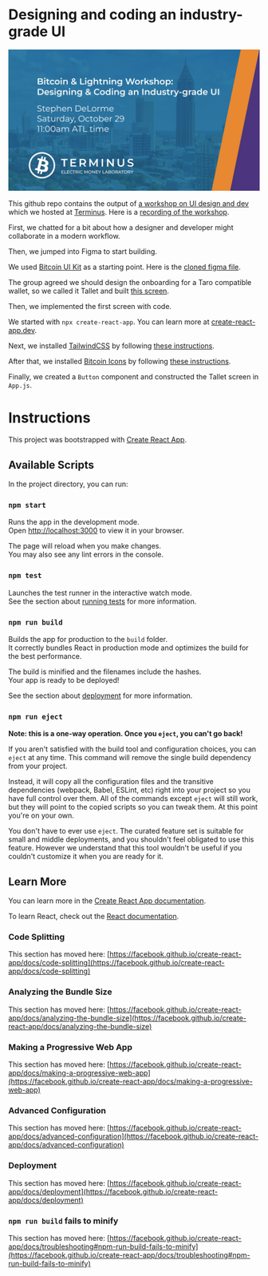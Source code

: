 # Designing and coding an industry-grade UI

![](public/workshop-ux-ui.jpg "Designing and coding an industry-grade UI")

This github repo contains the output of [a workshop on UI design and dev](https://www.meetup.com/terminus/events/289027898/) which we hosted at [Terminus](https://terminus.money/). Here is a [recording of the workshop](https://www.youtube.com/watch?v=JkTPL55sd9k).

First, we chatted for a bit about how a designer and developer might collaborate in a modern workflow.

Then, we jumped into Figma to start building.

We used [Bitcoin UI Kit](https://www.bitcoinuikit.com/) as a starting point. Here is the [cloned figma file](https://www.figma.com/file/mqXLrZOi7y6fZMvpgamrVE/Terminus-Workshop-UI?node-id=267%3A3873).

The group agreed we should design the onboarding for a Taro compatible wallet, so we called it Tallet and built [this screen](https://www.figma.com/file/mqXLrZOi7y6fZMvpgamrVE/Terminus-Workshop-UI?node-id=3651%3A96939).

Then, we implemented the first screen with code.

We started with `npx create-react-app`. You can learn more at [create-react-app.dev](https://create-react-app.dev).

Next, we installed [TailwindCSS](https://tailwindcss.com/) by following [these instructions](https://tailwindcss.com/docs/guides/create-react-app).

After that, we installed [Bitcoin Icons](https://bitcoinicons.com/) by following [these instructions](https://www.npmjs.com/package/@bitcoin-design/bitcoin-icons-react).

Finally, we created a `Button` component and constructed the Tallet screen in `App.js`.

# Instructions

This project was bootstrapped with [Create React App](https://github.com/facebook/create-react-app).

## Available Scripts

In the project directory, you can run:

### `npm start`

Runs the app in the development mode.\
Open [http://localhost:3000](http://localhost:3000) to view it in your browser.

The page will reload when you make changes.\
You may also see any lint errors in the console.

### `npm test`

Launches the test runner in the interactive watch mode.\
See the section about [running tests](https://facebook.github.io/create-react-app/docs/running-tests) for more information.

### `npm run build`

Builds the app for production to the `build` folder.\
It correctly bundles React in production mode and optimizes the build for the best performance.

The build is minified and the filenames include the hashes.\
Your app is ready to be deployed!

See the section about [deployment](https://facebook.github.io/create-react-app/docs/deployment) for more information.

### `npm run eject`

**Note: this is a one-way operation. Once you `eject`, you can't go back!**

If you aren't satisfied with the build tool and configuration choices, you can `eject` at any time. This command will remove the single build dependency from your project.

Instead, it will copy all the configuration files and the transitive dependencies (webpack, Babel, ESLint, etc) right into your project so you have full control over them. All of the commands except `eject` will still work, but they will point to the copied scripts so you can tweak them. At this point you're on your own.

You don't have to ever use `eject`. The curated feature set is suitable for small and middle deployments, and you shouldn't feel obligated to use this feature. However we understand that this tool wouldn't be useful if you couldn't customize it when you are ready for it.

## Learn More

You can learn more in the [Create React App documentation](https://facebook.github.io/create-react-app/docs/getting-started).

To learn React, check out the [React documentation](https://reactjs.org/).

### Code Splitting

This section has moved here: [https://facebook.github.io/create-react-app/docs/code-splitting](https://facebook.github.io/create-react-app/docs/code-splitting)

### Analyzing the Bundle Size

This section has moved here: [https://facebook.github.io/create-react-app/docs/analyzing-the-bundle-size](https://facebook.github.io/create-react-app/docs/analyzing-the-bundle-size)

### Making a Progressive Web App

This section has moved here: [https://facebook.github.io/create-react-app/docs/making-a-progressive-web-app](https://facebook.github.io/create-react-app/docs/making-a-progressive-web-app)

### Advanced Configuration

This section has moved here: [https://facebook.github.io/create-react-app/docs/advanced-configuration](https://facebook.github.io/create-react-app/docs/advanced-configuration)

### Deployment

This section has moved here: [https://facebook.github.io/create-react-app/docs/deployment](https://facebook.github.io/create-react-app/docs/deployment)

### `npm run build` fails to minify

This section has moved here: [https://facebook.github.io/create-react-app/docs/troubleshooting#npm-run-build-fails-to-minify](https://facebook.github.io/create-react-app/docs/troubleshooting#npm-run-build-fails-to-minify)
